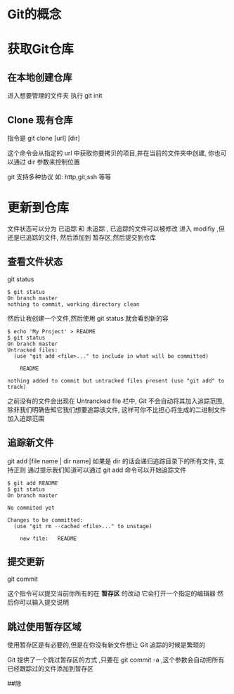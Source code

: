 # Git的概念

# 获取Git仓库
## 在本地创建仓库
进入想要管理的文件夹 执行 git init
## Clone 现有仓库
指令是 git clone [url] [dir]

这个命令会从指定的 url 中获取你要拷贝的项目,并在当前的文件夹中创建, 你也可以通过 dir 参数来控制位置

git 支持多种协议 如: http,git,ssh 等等

# 更新到仓库
文件状态可以分为 已追踪 和 未追踪 , 已追踪的文件可以被修改 进入 modifiy ,但还是已追踪的文件, 然后添加到 暂存区,然后提交到仓库

## 查看文件状态
git status 
```
$ git status
On branch master
nothing to commit, working directory clean
```
然后让我创建一个文件,然后使用 git status 就会看到新的容
```
$ echo 'My Project' > README
$ git status
On branch master
Untracked files:
  (use "git add <file>..." to include in what will be committed)

    README

nothing added to commit but untracked files present (use "git add" to track)
```
之前没有的文件会出现在 Untrancked file 栏中, Git 不会自动将其加入追踪范围, 除非我们明确告知它我们想要追踪该文件, 这样可你不比担心将生成的二进制文件加入追踪范围

## 追踪新文件
git add [file name | dir name]
如果是 dir 的话会递归追踪目录下的所有文件, 支持正则
通过提示我们知道可以通过 git add 命令可以开始追踪文件
```
$ git add README
$ git status
On branch master

No commited yet

Changes to be committed:
  (use "git rm --cached <file>..." to unstage)

    new file:   README
```
## 提交更新
git commit

这个指令可以提交当前你所有的在 **暂存区** 的改动
它会打开一个指定的编辑器 然后你可以输入提交说明

## 跳过使用暂存区域
使用暂存区是有必要的,但是在你没有新文件想让 Git 追踪的时候是繁琐的

Git 提供了一个跳过暂存区的方式 ,只要在 git commit -a ,这个参数会自动把所有已经跟踪过的文件添加到暂存区

##除